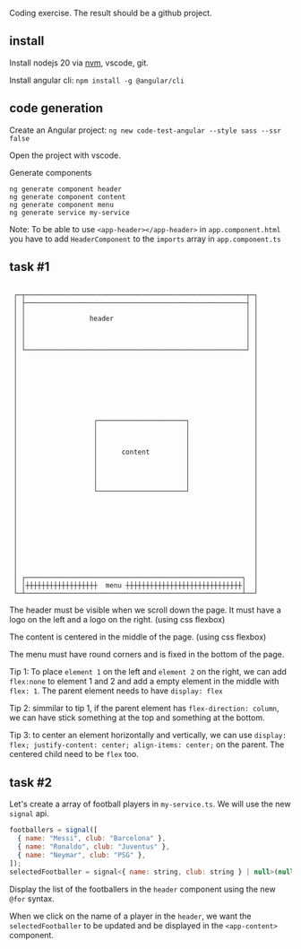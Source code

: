 Coding exercise. The result should be a github project.

## install

Install nodejs 20 via [nvm](https://github.com/nvm-sh/nvm), vscode, git.

Install angular cli:
`npm install -g @angular/cli`

## code generation

Create an Angular project:
`ng new code-test-angular --style sass --ssr false`

Open the project with vscode.

Generate components

```
ng generate component header
ng generate component content
ng generate component menu
ng generate service my-service
```

Note: To be able to use `<app-header></app-header>` in `app.component.html` you have to add `HeaderComponent` to the `imports` array in `app.component.ts`

## task #1

```

 ┌─┬───────────────────────────────────────────────────────┬─┐
 │ ├───────────────────────────────────────────────────────┤ │
 │ │                                                       │ │
 │ │                header                                 │ │
 │ │                                                       │ │
 │ │                                                       │ │
 │ │                                                       │ │
 │ └───────────────────────────────────────────────────────┘ │
 │                                                           │
 │                                                           │
 │                                                           │
 │                                                           │
 │                                                           │
 │                                                           │
 │                                                           │
 │                                                           │
 │                   ┌──────────────────────┐                │
 │                   │                      │                │
 │                   │                      │                │
 │                   │                      │                │
 │                   │      content         │                │
 │                   │                      │                │
 │                   │                      │                │
 │                   │                      │                │
 │                   │                      │                │
 │                   └──────────────────────┘                │
 │                                                           │
 │                                                           │
 │                                                           │
 │                                                           │
 │                                                           │
 │                                                           │
 │                                                           │
 │                                                           │
 │                                                           │
 │                                                           │
 │ ┌──────────────────────────────────────────────────────┐  │
 │ │┼┼┼┼┼┼┼┼┼┼┼┼┼┼┼┼┼┼  menu ┼┼┼┼┼┼┼┼┼┼┼┼┼┼┼┼┼┼┼┼┼┼┼┼┼┼┼┼┼│  │
 └─┴──────────────────────────────────────────────────────┴──┘

```

The header must be visible when we scroll down the page. It must have a logo on the left and a logo on the right. (using css flexbox)

The content is centered in the middle of the page. (using css flexbox)

The menu must have round corners and is fixed in the bottom of the page.

Tip 1: To place `element 1` on the left and `element 2` on the right, we can add `flex:none` to element 1 and 2 and add a empty element in the middle with `flex: 1`.
The parent element needs to have `display: flex`

Tip 2: simmilar to tip 1, if the parent element has `flex-direction: column`, we can have stick something at the top and something at the bottom.

Tip 3: to center an element horizontally and vertically, we can use `display: flex; justify-content: center; align-items: center;` on the parent. The centered child need to be `flex` too.

## task #2

Let's create a array of football players in `my-service.ts`. We will use the new `signal` api.

```javascript
footballers = signal([
  { name: "Messi", club: "Barcelona" },
  { name: "Ronaldo", club: "Juventus" },
  { name: "Neymar", club: "PSG" },
]);
selectedFootballer = signal<{ name: string, club: string } | null>(null)
```

Display the list of the footballers in the `header` component using the new `@for` syntax.

When we click on the name of a  player in the `header`, we want the `selectedFootballer` to be updated and be displayed in the `<app-content>` component.
